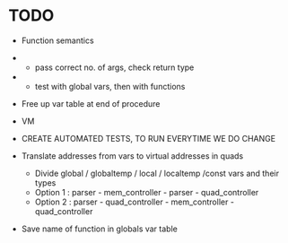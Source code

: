 # TODO

* Function semantics
* * pass correct no. of args, check return type
* * test with global vars, then with functions

* Free up var table at end of procedure
* VM

* CREATE AUTOMATED TESTS, TO RUN EVERYTIME WE DO CHANGE

* Translate addresses from vars to virtual addresses in quads
    * Divide global / globaltemp / local / localtemp /const vars and their types
    * Option 1 : parser - mem_controller - parser - quad_controller
    * Option 2 : parser - quad_controller - mem_controller - quad_controller



* Save name of function in globals var table